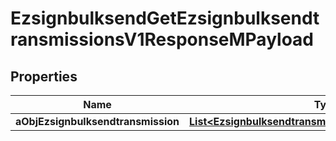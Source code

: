 

# EzsignbulksendGetEzsignbulksendtransmissionsV1ResponseMPayload

## Properties

Name | Type | Description | Notes
------------ | ------------- | ------------- | -------------
**aObjEzsignbulksendtransmission** | [**List&lt;EzsignbulksendtransmissionResponseCompound&gt;**](EzsignbulksendtransmissionResponseCompound.md) |  | 




